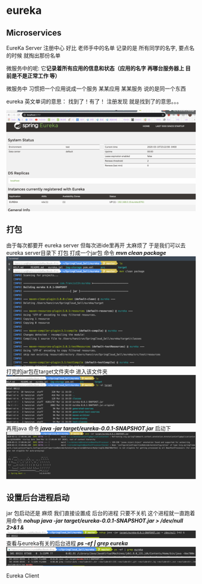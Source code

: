 # eureka

## **Microservices**

EureKa Server 
注册中心 好比 老师手中的名单 记录的是 所有同学的名字, 要点名的时候 就掏出那份名单

微服务中的呢: 它**记录着所有应用的信息和状态（应用的名字 再哪台服务器上 目前是不是正常工作 等）**

微服务中 习惯把一个应用说成一个服务 某某应用 某某服务 说的是同一个东西

eureka 英文单词的意思： 找到了！有了！   注册发现 就是找到了的意思。。。


![eureka register](https://github.com/Francis11h/eureka/blob/master/img-storage/1.png)



## **打包**
由于每次都要开 eureka server 但每次进ide里再开 太麻烦了 于是我们可以去 eureka server目录下 打包 打成一个jar包
命令 ***mvn clean package*** 
![打包命令](https://github.com/Francis11h/eureka/blob/master/img-storage/2.png)
打完的jar包在target文件夹中
进入该文件夹 
![启动](https://github.com/Francis11h/eureka/blob/master/img-storage/3.png)
再用java 命令 ***java -jar target/eureka-0.0.1-SNAPSHOT.jar*** 启动下 
![启动2](https://github.com/Francis11h/eureka/blob/master/img-storage/4.png)

## 设置后台进程启动
jar 包启动还是 麻烦 我们直接设置成 后台的进程 只要不关机 这个进程就一直跑着
用命令 ***nohup java -jar target/eureka-0.0.1-SNAPSHOT.jar > /dev/null 2>&1 &***
![设置后台进程命令](https://github.com/Francis11h/eureka/blob/master/img-storage/5.png)
查看与eureka有关的后台进程 ***ps -ef | grep eureka***
![查看后台进程](https://github.com/Francis11h/eureka/blob/master/img-storage/6.png)
![查看后台进程](https://github.com/Francis11h/eureka/blob/master/img-storage/7.png)


Eureka Client


